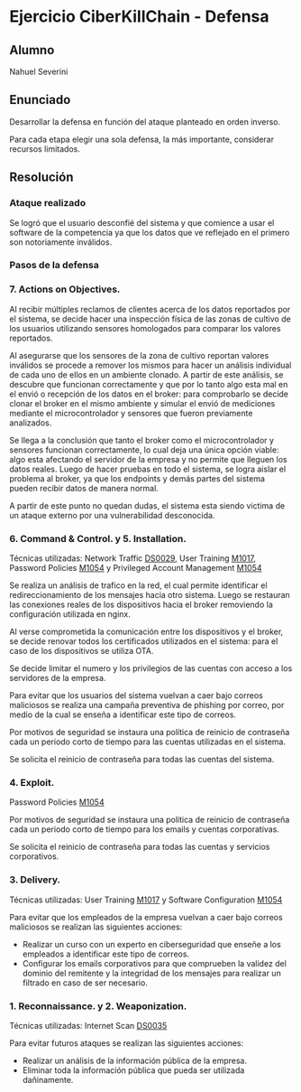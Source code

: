 # Ejercicio CiberKillChain - Defensa

## Alumno

Nahuel Severini

## Enunciado

Desarrollar la defensa en función del ataque planteado en orden inverso.

Para cada etapa elegir una sola defensa, la más importante, considerar recursos limitados.

## Resolución

### Ataque realizado

Se logró que el usuario desconfié del sistema y que comience a usar el software de la competencia ya que los datos que ve reflejado en el primero son notoriamente inválidos.

### Pasos de la defensa

### 7. Actions on Objectives.
Al recibir múltiples reclamos de clientes acerca de los datos reportados por el sistema, se decide hacer una inspección física de las zonas de cultivo de los usuarios utilizando sensores homologados para comparar los valores reportados.  

Al asegurarse que los sensores de la zona de cultivo reportan valores inválidos se procede a remover los mismos para hacer un análisis individual de cada uno de ellos en un ambiente clonado. A partir de este análisis, se descubre que funcionan correctamente y que por lo tanto algo esta mal en el envió o recepción de los datos en el broker: para comprobarlo se decide clonar el broker en el mismo ambiente y simular el envió de mediciones mediante el microcontrolador y sensores que fueron previamente analizados.

Se llega a la conclusión que tanto el broker como el microcontrolador y sensores funcionan correctamente, lo cual deja una única opción viable: algo esta afectando el servidor de la empresa y no permite que lleguen los datos reales. Luego de hacer pruebas en todo el sistema, se logra aislar el problema al broker, ya que los endpoints y demás partes del sistema pueden recibir datos de manera normal.

A partir de este punto no quedan dudas, el sistema esta siendo victima de un ataque externo por una vulnerabilidad desconocida.

### 6. Command & Control. y 5. Installation.
Técnicas utilizadas: Network Traffic [DS0029](https://attack.mitre.org/datasources/DS0029/), User Training [M1017](https://attack.mitre.org/mitigations/M1017/), Password Policies [M1054](https://attack.mitre.org/mitigations/M1027/) y Privileged Account Management [M1054](https://attack.mitre.org/mitigations/M1026/)

Se realiza un análisis de trafico en la red, el cual permite identificar el redireccionamiento de los mensajes hacia otro sistema. Luego se restauran las conexiones reales de los dispositivos hacia el broker removiendo la configuración utilizada en nginx.

Al verse comprometida la comunicación entre los dispositivos y el broker, se decide renovar todos los certificados utilizados en el sistema: para el caso de los dispositivos se utiliza OTA.

Se decide limitar el numero y los privilegios de las cuentas con acceso a los servidores de la empresa.

Para evitar que los usuarios del sistema vuelvan a caer bajo correos maliciosos se realiza una campaña preventiva de phishing por correo, por medio de la cual se enseña a identificar este tipo de correos.

Por motivos de seguridad se instaura una política de reinicio de contraseña cada un periodo corto de tiempo para las cuentas utilizadas en el sistema.

Se solicita el reinicio de contraseña para todas las cuentas del sistema.

### 4. Exploit.
Password Policies [M1054](https://attack.mitre.org/mitigations/M1027/)

Por motivos de seguridad se instaura una política de reinicio de contraseña cada un periodo corto de tiempo para los emails y cuentas corporativas.

Se solicita el reinicio de contraseña para todas las cuentas y servicios corporativos.

### 3. Delivery.
Técnicas utilizadas: User Training [M1017](https://attack.mitre.org/mitigations/M1017/) y Software Configuration [M1054](https://attack.mitre.org/mitigations/M1054/)

Para evitar que los empleados de la empresa vuelvan a caer bajo correos maliciosos se realizan las siguientes acciones:
- Realizar un curso con un experto en ciberseguridad que enseñe a los empleados a identificar este tipo de correos.
- Configurar los emails corporativos para que comprueben la validez del dominio del remitente y la integridad de los mensajes para realizar un filtrado en caso de ser necesario. 

### 1. Reconnaissance. y 2. Weaponization.
Técnicas utilizadas: Internet Scan [DS0035](https://attack.mitre.org/datasources/DS0035/)

Para evitar futuros ataques se realizan las siguientes acciones:
- Realizar un análisis de la información pública de la empresa.
- Eliminar toda la información pública que pueda ser utilizada dañinamente.
